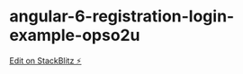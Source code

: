 # angular-6-registration-login-example-opso2u

[Edit on StackBlitz ⚡️](https://stackblitz.com/edit/angular-6-registration-login-example-opso2u)